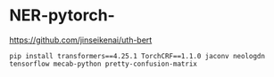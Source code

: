 # NER-pytorch-

https://github.com/jinseikenai/uth-bert

 ```pip install transformers==4.25.1 TorchCRF==1.1.0 jaconv neologdn tensorflow mecab-python pretty-confusion-matrix ```
